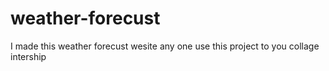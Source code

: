 # weather-forecust
I made this weather forecust wesite any one use this project to you collage intership
